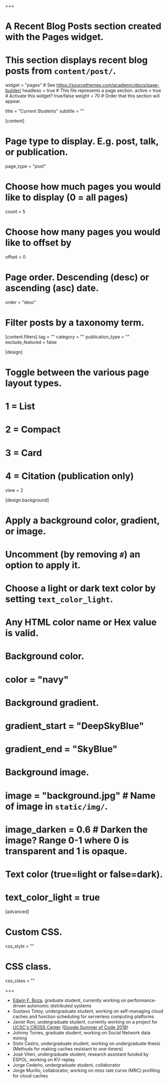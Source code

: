 +++
# A Recent Blog Posts section created with the Pages widget.
# This section displays recent blog posts from `content/post/`.

widget = "pages"  # See https://sourcethemes.com/academic/docs/page-builder/
headless = true  # This file represents a page section.
active = true  # Activate this widget? true/false
weight = 70  # Order that this section will appear.

title = "Current Students"
subtitle = ""

[content]
  # Page type to display. E.g. post, talk, or publication.
  page_type = "post"

  # Choose how much pages you would like to display (0 = all pages)
  count = 5

  # Choose how many pages you would like to offset by
  offset = 0

  # Page order. Descending (desc) or ascending (asc) date.
  order = "desc"

  # Filter posts by a taxonomy term.
  [content.filters]
    tag = ""
    category = ""
    publication_type = ""
    exclude_featured = false

[design]
  # Toggle between the various page layout types.
  #   1 = List
  #   2 = Compact
  #   3 = Card
  #   4 = Citation (publication only)
  view = 2

[design.background]
  # Apply a background color, gradient, or image.
  #   Uncomment (by removing `#`) an option to apply it.
  #   Choose a light or dark text color by setting `text_color_light`.
  #   Any HTML color name or Hex value is valid.

  # Background color.
  # color = "navy"

  # Background gradient.
  # gradient_start = "DeepSkyBlue"
  # gradient_end = "SkyBlue"

  # Background image.
  # image = "background.jpg"  # Name of image in `static/img/`.
  # image_darken = 0.6  # Darken the image? Range 0-1 where 0 is transparent and 1 is opaque.

  # Text color (true=light or false=dark).
  # text_color_light = true  

[advanced]
 # Custom CSS. 
 css_style = ""

 # CSS class.
 css_class = ""

+++

- [Edwin F. Boza](https://about.me/edwinboza), graduate student, currently working on performance-driven autonomic distributed systems
- Gustavo  Totoy, undergraduate student, working on self-managing cloud caches and  function scheduling for serverless computing platforms
- Javier Ron, undergraduate student, currently working on a project for [UCSC's CROSS Center](https://cross.ucsc.edu/cross-2018-gsoc-students/) ([Google Summer of Code 2018](http://noticias.espol.edu.ec/article/dos-polit-cnicos-seleccionados-para-google-summer-code))
- Johnny Torres, graduate student, working on Social Network data mining
- Sixto Castro, undergraduate student, working on undergraduate thesis (Methods for making caches resistant to one-timers)
- José Viteri, undergraduate student, research assistant funded by ESPOL, working on KV-replay
- Jorge Cedeño, undergraduate student, collaborator
- Jorge Murillo, collaborator, working on miss rate curve (MRC) profiling for cloud caches